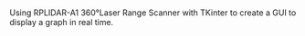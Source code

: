 #

Using RPLIDAR-A1 360°Laser Range Scanner with TKinter to create a GUI to display a graph in real time.
